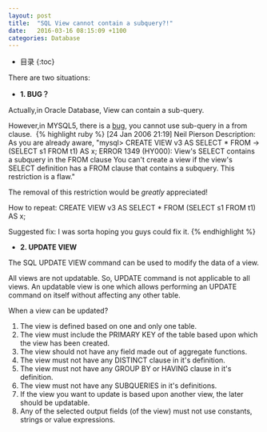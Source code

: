 ```yaml
---
layout: post
title:  "SQL View cannot contain a subquery?!"
date:   2016-03-16 08:15:09 +1100
categories: Database
---
```

* 目录
{:toc}

There are two situations:

- **1. BUG？**

Actually,in Oracle Database, View can contain a sub-query.

However,in MYSQL5, there is a [bug](http://bugs.mysql.com/bug.php?id=16757), you cannot use sub-query in a from clause.
‌
{% highlight ruby %}
[24 Jan 2006 21:19] Neil Pierson
Description:
As you are already aware, 
"mysql> CREATE VIEW v3 AS SELECT * FROM 
-> (SELECT s1 FROM t1) AS x; 
ERROR 1349 (HY000): View's SELECT contains a subquery in the FROM clause 
You can't create a view if the view's SELECT definition has a FROM clause that contains a subquery. This restriction is a flaw."

The removal of this restriction would be *greatly* appreciated!

How to repeat:
CREATE VIEW v3 AS SELECT * FROM (SELECT s1 FROM t1) AS x;

Suggested fix:
I was sorta hoping you guys could fix it.
{% endhighlight %}

- **2. UPDATE VIEW**

The SQL UPDATE VIEW command can be used to modify the data of a view.

All views are not updatable. So, UPDATE command is not applicable to all views. An updatable view is one which allows performing an UPDATE command on itself without affecting any other table.

When a view can be updated?

  1. The view is defined based on one and only one table.
  2. The view must include the PRIMARY KEY of the table based upon which the view has been created.
  3. The view should not have any field made out of aggregate functions.
  4. The view must not have any DISTINCT clause in it's definition.
  5. The view must not have any GROUP BY or HAVING clause in it's definition.
  6. The view must not have any SUBQUERIES in it's definitions.
  7. If the view you want to update is based upon another view, the later should be updatable.
  8. Any of the selected output fields (of the view) must not use constants, strings or value expressions.

>[bug]:http://bugs.mysql.com/bug.php?id=16757

[bug]:http://bugs.mysql.com/bug.php?id=16757

